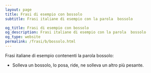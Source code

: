 ```yaml
---
layout: page
title: Frasi di esempio con bossolo 
subtitle: Frasi italiane di esempio con la parola  bossolo

og_title: Frasi di esempio con bossolo 
og_description: Frasi italiane di esempio con la parola  bossolo
og_type: website
permalink: /frasi/b/bossolo.html
---
```


Frasi italiane di esempio contenenti la parola bossolo:


- Solleva un bossolo, lo posa, ride, ne solleva un altro più pesante.
